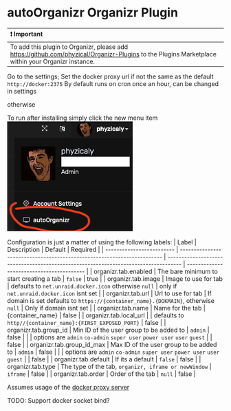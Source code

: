# autoOrganizr Organizr Plugin

| :exclamation: Important                                                                                                                             |
| :-------------------------------------------------------------------------------------------------------------------------------------------------- |
| To add this plugin to Organizr, please add <https://github.com/phyzical/Organizr-Plugins> to the Plugins Marketplace within your Organizr instance. |

Go to the settings;
Set the docker proxy url if not the same as the default `http://docker:2375`
By default runs on cron once an hour, can be changed in settings

otherwise

To run after installing simply click the new menu item
![alt text](images/menu_item.png)

Configuration is just a matter of using the following labels:
| Label                     | Description                                                             | Default                                                                             | Required                                  |
| ------------------------- | ----------------------------------------------------------------------- | ----------------------------------------------------------------------------------- | ----------------------------------------- |
| organizr.tab.enabled      | The bare minimum to start creating a tab                                | `false`                                                                             | true                                      |
| organizr.tab.image        | Image to use for tab                                                    | defaults to `net.unraid.docker.icon` otherwise `null`                               | only if `net.unraid.docker.icon` isnt set |
| organizr.tab.url          | Url to use for tab                                                      | If domain is set defaults to `https://{container_name}.{DOKMAIN}`, otherwise `null` | Only if domain isnt set                   |
| organizr.tab.name         | Name for the tab                                                        | {container_name}                                                                    | false                                     |
| organizr.tab.local_url    |                                                                         | defaults to `http//{container_name}:{FIRST_EXPOSED_PORT}`                           | false                                     |
| organizr.tab.group_id     | Min ID of the user group to be added to                                 | `admin`                                                                             | false                                     |
|                           | options are `admin` `co-admin` `super user` `power user` `user` `guest` |                                                                                     | false                                     |
| organizr.tab.group_id_max | Max ID of the user group to be added to                                 | `admin`                                                                             | false                                     |
|                           | options are `admin` `co-admin` `super user` `power user` `user` `guest` |                                                                                     | false                                     |
| organizr.tab.default      | If its a default                                                        | `false`                                                                             | false                                     |
| organizr.tab.type         | The type of the tab, `organizr, iframe or newWindow`                    | `iframe`                                                                            | false                                     |
| organizr.tab.order        | Order of the tab                                                        | `null`                                                                              | false                                     |

Assumes usage of the [docker proxy server](https://github.com/linuxserver/docker-socket-proxy)

TODO:
Support docker socket bind?
